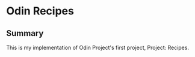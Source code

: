 # Odin Recipes

## Summary

This is my implementation of Odin Project's first project, Project: Recipes.
